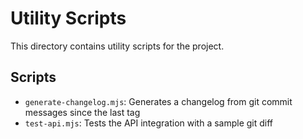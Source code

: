 # Utility Scripts

This directory contains utility scripts for the project.

## Scripts

- `generate-changelog.mjs`: Generates a changelog from git commit messages since the last tag
- `test-api.mjs`: Tests the API integration with a sample git diff

